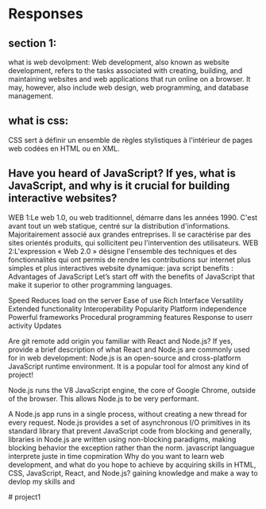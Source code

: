 # Responses
## section 1:
what is web devolpment:
Web development, also known as website development, refers to the tasks associated with creating, building, and maintaining websites and web applications that run online on a browser. It may, however, also include web design, web programming, and database management.
## what is  css:
CSS sert à définir un ensemble de règles stylistiques à l'intérieur de pages web codées en HTML ou en XML. 

## Have you heard of JavaScript? If yes, what is JavaScript, and why is it crucial for building interactive websites?
WEB 1:Le web 1.0, ou web traditionnel, démarre dans les années 1990. C'est avant tout un web statique, centré sur la distribution d'informations. Majoritairement associé aux grandes entreprises. Il se caractérise par des sites orientés produits, qui sollicitent peu l'intervention des utilisateurs.
WEB 2:L'expression « Web 2.0 » désigne l'ensemble des techniques et des fonctionnalités qui ont permis de rendre les contributions sur internet plus simples et plus interactives
website dynamique:
java script benefits :
Advantages of JavaScript 
Let’s start off with the benefits of JavaScript that make it superior to other programming languages. 

Speed
Reduces load on the server
Ease of use
Rich Interface
Versatility
Extended functionality
Interoperability
Popularity
Platform independence
Powerful frameworks
Procedural programming features
Response to userr activity
Updates

Are git remote add origin you familiar with React and Node.js? If yes, provide a brief description of what React and Node.js are commonly used for in web development:
Node.js is an open-source and cross-platform JavaScript runtime environment. It is a popular tool for almost any kind of project!

Node.js runs the V8 JavaScript engine, the core of Google Chrome, outside of the browser. This allows Node.js to be very performant.

A Node.js app runs in a single process, without creating a new thread for every request. Node.js provides a set of asynchronous I/O primitives in its standard library that prevent JavaScript code from blocking and generally, libraries in Node.js are written using non-blocking paradigms, making blocking behavior the exception rather than the norm.
javascript languague interprete
juste in time copmiration 
Why do you want to learn web development, and what do you hope to achieve by acquiring skills in HTML, CSS, JavaScript, React, and Node.js?
gaining knowledge and make a way to devlop my skills and        


#   p r o j e c t 1  
 